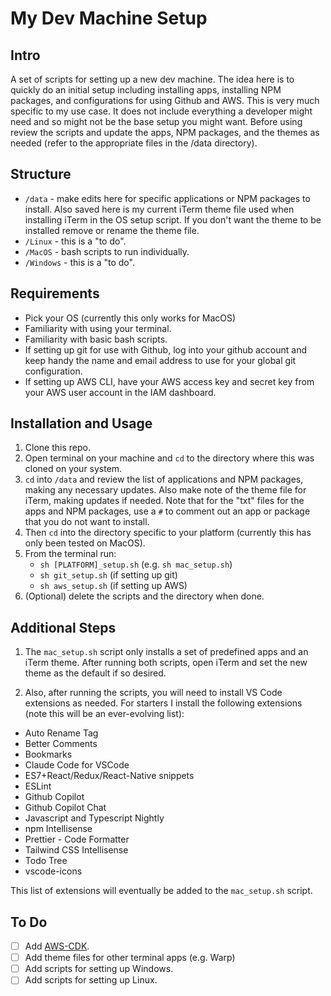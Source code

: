 # My Dev Machine Setup

## Intro

A set of scripts for setting up a new dev machine. The idea here is to quickly do an initial setup including installing apps, installing NPM packages, and configurations for using Github and AWS. This is very much specific to my use case. It does not include everything a developer might need and so might not be the base setup you might want. Before using review the scripts and update the apps, NPM packages, and the themes as needed (refer to the appropriate files in the /data directory).

## Structure

- `/data` - make edits here for specific applications or NPM packages to install. Also saved here is my current iTerm theme file used when installing iTerm in the OS setup script. If you don't want the theme to be installed remove or rename the theme file.
- `/Linux` - this is a "to do".
- `/MacOS` - bash scripts to run individually.
- `/Windows` - this is a "to do".

## Requirements

- Pick your OS (currently this only works for MacOS)
- Familiarity with using your terminal.
- Familiarity with basic bash scripts.
- If setting up git for use with Github, log into your github account and keep handy the name and email address to use for your global git configuration.
- If setting up AWS CLI, have your AWS access key and secret key from your AWS user account in the IAM dashboard.

## Installation and Usage

1. Clone this repo.
2. Open terminal on your machine and `cd` to the directory where this was cloned on your system.
3. `cd` into `/data` and review the list of applications and NPM packages, making any necessary updates. Also make note of the theme file for iTerm, making updates if needed. Note that for the "txt" files for the apps and NPM packages, use a `#` to comment out an app or package that you do not want to install.
4. Then `cd` into the directory specific to your platform (currently this has only been tested on MacOS).
5. From the terminal run:
   - `sh [PLATFORM]_setup.sh` (e.g. `sh mac_setup.sh`)
   - `sh git_setup.sh` (if setting up git)
   - `sh aws_setup.sh` (if setting up AWS)
6. (Optional) delete the scripts and the directory when done.

## Additional Steps

1. The `mac_setup.sh` script only installs a set of predefined apps and an iTerm theme. After running both scripts, open iTerm and set the new theme as the default if so desired.

2. Also, after running the scripts, you will need to install VS Code extensions as needed. For starters I install the following extensions (note this will be an ever-evolving list):

- Auto Rename Tag
- Better Comments
- Bookmarks
- Claude Code for VSCode
- ES7+React/Redux/React-Native snippets
- ESLint
- Github Copilot
- Github Copilot Chat
- Javascript and Typescript Nightly
- npm Intellisense
- Prettier - Code Formatter
- Tailwind CSS Intellisense
- Todo Tree
- vscode-icons

This list of extensions will eventually be added to the `mac_setup.sh` script.

## To Do

- [ ] Add [AWS-CDK](https://github.com/aws/aws-cdk?tab=readme-ov-file#getting-started).
- [ ] Add theme files for other terminal apps (e.g. Warp)
- [ ] Add scripts for setting up Windows.
- [ ] Add scripts for setting up Linux.

